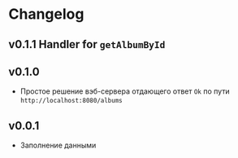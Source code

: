 # Changelog

## v0.1.1 Handler for `getAlbumById`

## v0.1.0

- Простое решение вэб-сервера отдающего ответ `Ok` по пути `http://localhost:8080/albums`

## v0.0.1

- Заполнение данными